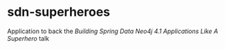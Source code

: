 # sdn-superheroes

Application to back the *Building Spring Data Neo4j 4.1 Applications Like A Superhero* talk